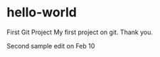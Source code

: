 # hello-world
First Git Project
My first project on git.
Thank you.



Second sample edit on Feb 10 
